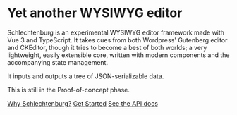 <script setup>
import ExampleEditor from './ExampleEditor'
</script>

# Yet another WYSIWYG editor

Schlechtenburg is an experimental WYSIWYG editor framework made with Vue 3 and TypeScript. It takes cues from both Wordpress' Gutenberg editor and CKEditor, though it tries to become a best of both worlds; a very lightweight, easily extensible core, written with modern components and the accompanying state management.

It inputs and outputs a tree of JSON-serializable data.

This is still in the Proof-of-concept phase.

<div class="cta-row">
  <a href="/guide/why" class="button button_cta">Why Schlechtenburg?</a>
  <a href="/guide/introduction" class="button">Get Started</a>
  <a href="/api" class="button">See the API docs</a>
</div>

<ExampleEditor></ExampleEditor>
